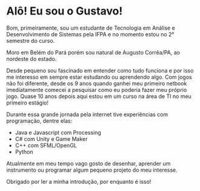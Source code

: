 # Alô! Eu sou o Gustavo!
Bom, primeiramente, sou um estudante de Tecnologia em Análise e Desenvolvimento de Sistemas pela IFPA e no momento estou no 2° semestre do curso.

Moro em Belém do Pará porém sou natural de Augusto Corrêa/PA, ao nordeste do estado.

Desde pequeno sou fascinado em entender como tudo funciona e por isso me interesso em sempre estar estudando ou aprendendo algo.
Com jogos não foi diferente, desde os 9 anos quando ganhei meu primeiro netbook imediatamente comecei a pesquisar como eu poderia fazer meu próprio jogo.
Quase 10 anos depois aqui estou em um curso na área de TI no meu primeiro estágio!

Durante essa grande jornada pela internet tive experiências com programação, dentre elas:
- Java e Javascript com Processing
- C# com Unity e Game Maker
- C++ com SFML/OpenGL
- Python

Atualmente em meu tempo vago gosto de desenhar, aprender um instrumento ou programar algum pequeno projeto do meu interesse.

Obrigado por ler a minha introdução, por enquanto é isso!
